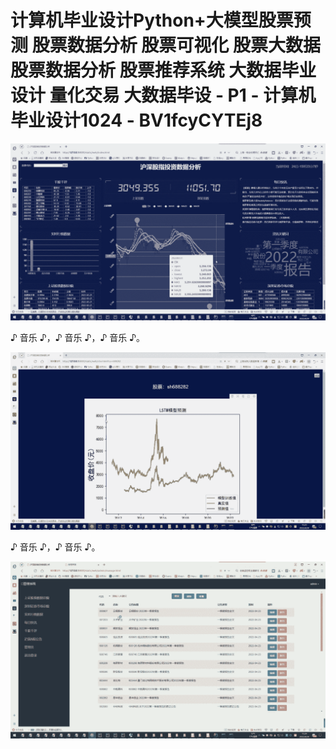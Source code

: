 # 计算机毕业设计Python+大模型股票预测 股票数据分析  股票可视化 股票大数据 股票数据分析 股票推荐系统 大数据毕业设计 量化交易 大数据毕设 - P1 - 计算机毕业设计1024 - BV1fcyCYTEj8

![](img/401171fad2c95e2e7e775f7032c13818_0.png)

♪ 音乐 ♪，♪ 音乐 ♪，♪ 音乐 ♪。

![](img/401171fad2c95e2e7e775f7032c13818_2.png)

♪ 音乐 ♪，♪ 音乐 ♪。

![](img/401171fad2c95e2e7e775f7032c13818_4.png)